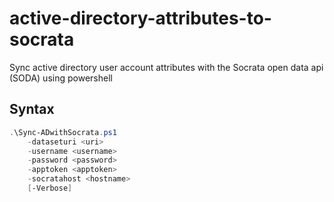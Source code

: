 # active-directory-attributes-to-socrata
Sync active directory user account attributes with the Socrata open data api (SODA) using powershell

## Syntax
```powershell
.\Sync-ADwithSocrata.ps1 
    -dataseturi <uri> 
    -username <username> 
    -password <password>
    -apptoken <apptoken>
    -socratahost <hostname>
    [-Verbose]
```
